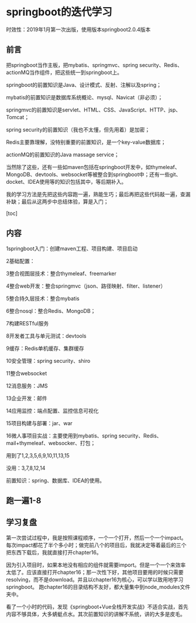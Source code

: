 # springboot的迭代学习

时效性：2019年1月第一次出版，使用版本springboot2.0.4版本

## 前言

把springboot当作主板，把mybatis、springmvc、spring security、Redis、actionMQ当作组件，把这些统一到springboot上。

springboot的前置知识是Java、设计模式、反射、注解以及spring；

mybatis的前置知识是数据库系统概论、mysql、Navicat（非必须）；

springmvc的前置知识是servlet、HTML、CSS、JavaScript、HTTP、jsp、Tomcat；

spring security的前置知识（我也不太懂，但先用着）是加密；

Redis主要靠理解，没特别重要的前置知识，是一个key-value数据库；

actionMQ的前置知识的Java massage service；

当然除了这些，还有一些如maven包括在springboot开发中，如thymeleaf、MongoDB、devtools、websocket等被整合到springboot中；还有一些git、docket、IDEA使用等的知识包括其中，等后期补入。

我的学习方法是先把这些内容跑一遍，熟能生巧；最后再把这些代码敲一遍，查漏补缺；最后从这两步中总结体验，算是入门；

[toc]

## 内容

1springboot入门：创建maven工程、项目构建、项目启动

2基础配置：

 

3整合视图层技术：整合thymeleaf、freemarker

4整合web开发：整合springmvc（json、路径映射、filter、listener）

5整合持久层技术：整合mybatis

 

6整合nosql：整合Redis、MongoDB；

7构建RESTful服务

8开发者工具与单元测试：devtools

 

9缓存：Redis单机缓存、集群缓存

10安全管理：spring security、shiro

11整合websocket

12消息服务：JMS

13企业开发：邮件

 

14应用监控：端点配置、监控信息可视化

15项目构建与部署：jar、war

 

16微人事项目实战：主要使用到mybatis、spring security、Redis、mail+thymeleaf、websocker、打包；

用到了1,2,3,5,6,9,10,11,13,15

没用：3,7,8,12,14

 

前置知识：spring、数据库、IDEA的使用。

## 跑一遍1-8



## 学习复盘

第一次尝试过程中，我是按照课程顺序，一个一个打开，然后一个一个impact。每次impact都花了半个多小时；做完前八个的项目后，我就决定等着最后的三个把东西下载后，我就直接打开chapter16。

因为引入项目时，如果本地没有相应的组件就需要import。但是一个一个来效率太低了。应该直接打开chapter16；那一次性下好，其他项目要用的时候只需要resolving，而不是download。并且以chapter16为核心，可以学以致用地学习springboot。
跑chapter16的目录结构不友好，都大量集中到node_modules文件夹中。

看了一个小时的代码，发现《springboot+Vue全栈开发实战》不适合实战，首先内容不够具体，大多蜻蜓点水。其次前置知识的讲解不系统，讲的大多是皮毛。
